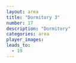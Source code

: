 ```yaml
---
layout: area
title: "Dormitory 3"
number: 17
description: "Dormitory"
categories: area
player_images:
leads_to:
  - 19
---
```


